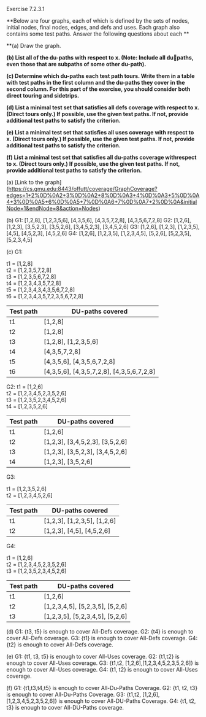 Exercise 7.2.3.1


**Below are four graphs, each of which is defined by the sets of nodes, initial nodes, final nodes, edges, and defs and uses. Each graph also contains some test paths. Answer the following questions about each ** <br>

**(a) Draw the graph.

**(b) List all of the du-paths with respect to x. (Note: Include all dupaths, even those that are subpaths of some other du-path).** <br>

**(c) Determine which du-paths each test path tours. Write them in a table with test paths in the first column and the du-paths they cover in the second column. For this part of the exercise, you should consider both direct touring and sidetrips.** <br>

**(d) List a minimal test set that satisfies all defs coverage with respect to x. (Direct tours only.) If possible, use the given test paths. If not, provide additional test paths to satisfy the criterion.** <br>

**(e) List a minimal test set that satisfies all uses coverage with respect to x. (Direct tours only.) If possible, use the given test paths. If not, provide additional test paths to satisfy the criterion.** <br>

**(f) List a minimal test set that satisfies all du-paths coverage withrespect to x. (Direct tours only.) If possible, use the given test paths. If not, provide additional test paths to satisfy the criterion.** <br>


(a)
[Link to the graph] (https://cs.gmu.edu:8443/offutt/coverage/GraphCoverage?edges=1+2%0D%0A2+3%0D%0A2+8%0D%0A3+4%0D%0A3+5%0D%0A4+3%0D%0A5+6%0D%0A5+7%0D%0A6+7%0D%0A7+2%0D%0A&initialNode=1&endNode=8&action=Nodes)

(b)
G1: [1,2,8], [1,2,3,5,6], [4,3,5,6], [4,3,5,7,2,8], [4,3,5,6,7,2,8]
G2: [1,2,6], [1,2,3], [3,5,2,3], [3,5,2,6], [3,4,5,2,3], [3,4,5,2,6]
G3: [1,2,6], [1,2,3], [1,2,3,5], [4,5], [4,5,2,3], [4,5,2,6] 
G4: [1,2,6], [1,2,3,5], [1,2,3,4,5], [5,2,6], [5,2,3,5], [5,2,3,4,5]

(c)
G1:

t1 = [1,2,8]  
t2 = [1,2,3,5,7,2,8]  
t3 = [1,2,3,5,6,7,2,8]  
t4 = [1,2,3,4,3,5,7,2,8]  
t5 = [1,2,3,4,3,4,3,5,6,7,2,8]  
t6 = [1,2,3,4,3,5,7,2,3,5,6,7,2,8]  

| Test path | DU-paths covered                          |
|-----------|-------------------------------------------|
| t1        | [1,2,8]                                   |
| t2        | [1,2,8]                                   |
| t3        | [1,2,8], [1,2,3,5,6]                      |
| t4        | [4,3,5,7,2,8]                             |
| t5        | [4,3,5,6], [4,3,5,6,7,2,8]                |
| t6        | [4,3,5,6], [4,3,5,7,2,8], [4,3,5,6,7,2,8] |

G2:
 t1 = [1,2,6]  
t2 = [1,2,3,4,5,2,3,5,2,6]  
t3 = [1,2,3,5,2,3,4,5,2,6]  
t4 = [1,2,3,5,2,6]  


| Test path | DU-paths covered                          |
|-----------|-------------------------------------------|
| t1        | [1,2,6]                                   |
| t2        | [1,2,3], [3,4,5,2,3], [3,5,2,6]           |
| t3        | [1,2,3], [3,5,2,3], [3,4,5,2,6]           |
| t4        | [1,2,3], [3,5,2,6]                        |

G3:

t1 = [1,2,3,5,2,6]  
t2 = [1,2,3,4,5,2,6]  

| Test path | DU-paths covered            |
|-----------|-----------------------------|
| t1        | [1,2,3], [1,2,3,5], [1,2,6] |
| t2        | [1,2,3], [4,5], [4,5,2,6]   |

G4: 

t1 = [1,2,6]  
t2 = [1,2,3,4,5,2,3,5,2,6]  
t3 = [1,2,3,5,2,3,4,5,2,6]  



| Test path | DU-paths covered                           |
|-----------|--------------------------------------------|
| t1        | [1,2,6]                                    |
| t2        | [1,2,3,4,5], [5,2,3,5], [5,2,6]            |
| t3        | [1,2,3,5], [5,2,3,4,5], [5,2,6]            |

(d)
G1: {t3, t5} is enough to cover All-Defs coverage.
G2: {t4} is enough to cover All-Defs coverage.
G3: {t1} is enough to cover All-Defs coverage.
G4: {t2} is enough to cover All-Defs coverage.

(e)
G1: {t1, t3, t5} is enough to cover All-Uses coverage.
G2: {t1,t2} is enough to cover All-Uses coverage.
G3: {t1,t2, [1,2,6],[1,2,3,4,5,2,3,5,2,6]} is enough to cover All-Uses coverage.
G4: {t1, t2} is enough to cover All-Uses coverage.

(f)
G1: {t1,t3,t4,t5} is enough to cover All-Du-Paths Coverage.
G2: {t1, t2, t3} is enough to cover All-Du-Paths Coverage.
G3: {t1,t2, [1,2,6],[1,2,3,4,5,2,3,5,2,6]} is enough to cover All-DU-Paths Coverage.
G4: {t1, t2, t3} is enough to cover All-DU-Paths coverage.
 